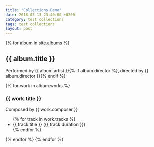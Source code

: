 ```yaml
---
title: "Collections Demo"
date: 2018-05-13 23:40:00 +0200
category: test collections
tags: test collections
layout: post
---
```

{% for album in site.albums %}
  <h2>{{ album.title }}</h2>
  <p>Performed by {{ album.artist }}{% if album.director %}, directed by {{ album.director }}{% endif %}</p>
  {% for work in album.works %}
    <h3>{{ work.title }}</h3>
    <p>Composed by {{ work.composer }}</p>
    <ul>
    {% for track in work.tracks %}
      <li>{{ track.title }} ({{ track.duration }})</li>
    {% endfor %}
    </ul>
  {% endfor %}
{% endfor %}

